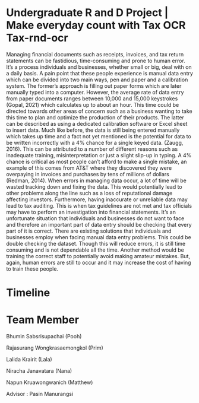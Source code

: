 # Undergraduate R and D Project | Make everyday count with Tax OCR Tax-rnd-ocr

Managing financial documents such as receipts, invoices, and tax return statements can be fastidious,
time-consuming and prone to human error. It’s a process individuals and businesses, whether small or
big, deal with on a daily basis. A pain point that these people experience is manual data entry which
can be divided into two main ways, pen and paper and a calibration system. The former’s approach is
filling out paper forms which are later manually typed into a computer. However, the average rate of
data entry from paper documents ranges between 10,000 and 15,000 keystrokes (Gopal, 2021) which
calculates up to about an hour. This time could be directed towards other areas of concern such as a
business wanting to take this time to plan and optimize the production of their products. The latter can
be described as using a dedicated calibration software or Excel sheet to insert data. Much like before,
the data is still being entered manually which takes up time and a fact not yet mentioned is the
potential for data to be written incorrectly with a 4% chance for a single keyed data. (Zaugg, 2016).
This can be attributed to a number of different reasons such as inadequate training, misinterpretation
or just a slight slip-up in typing. A 4% chance is critical as most people can’t afford to make a single
mistake, an example of this comes from AT&T where they discovered they were overpaying in
invoices and purchases by tens of millions of dollars (Redman, 2014). When errors in managing data
occur, a lot of time will be wasted tracking down and fixing the data. This would potentially lead to
other problems along the line such as a loss of reputational damage affecting investors.
Furthermore, having inaccurate or unreliable data may lead to tax auditing. This is when tax guidelines
are not met and tax officials may have to perform an investigation into financial statements. It’s an
unfortunate situation that individuals and businesses do not want to face and therefore an important
part of data entry should be checking that every part of it is correct.
There are existing solutions that individuals and businesses employ when facing manual data entry
problems. This could be double checking the dataset. Though this will reduce errors, it is still time
consuming and is not dependable all the time. Another method would be training the correct staff to
potentially avoid making amateur mistakes. But, again, human errors are still to occur and it may
increase the cost of having to train these people.

# Timeline

# Team Member
Bhumin Sabsrisupachai (Pooh)

Rajasurang Wongkrasaemongkol (Prim)

Lalida Krairit (Lala)

Niracha Janavatara (Nana)

Napun Kruawongwanich (Matthew)

Advisor : Pasin Manurangsi
